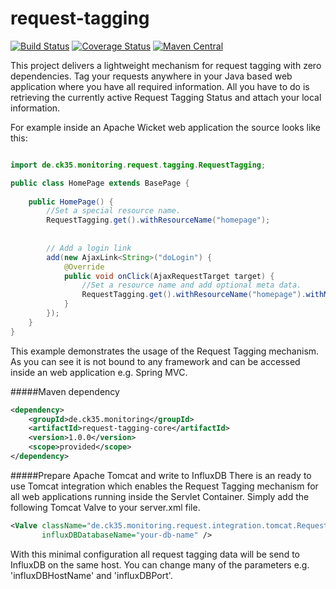 # request-tagging

[![Build Status](https://travis-ci.org/CK35/request-tagging.svg?branch=master)](https://travis-ci.org/CK35/request-tagging)
[![Coverage Status](https://coveralls.io/repos/github/CK35/request-tagging/badge.svg?branch=master)](https://coveralls.io/github/CK35/request-tagging?branch=master)
[![Maven Central](https://maven-badges.herokuapp.com/maven-central/de.ck35.monitoring/request-tagging-core/badge.svg?style=flat)](http://search.maven.org/#search|ga|1|g%3Ade.ck35.monitoring)

This project delivers a lightweight mechanism for request tagging with zero dependencies. Tag your requests anywhere in your Java based web application where you have all required information. All you have to do is retrieving the currently active Request Tagging Status and attach your local information.

For example inside an Apache Wicket web application the source looks like this:

```java

import de.ck35.monitoring.request.tagging.RequestTagging;

public class HomePage extends BasePage {
    
    public HomePage() {
        //Set a special resource name.
        RequestTagging.get().withResourceName("homepage");
        
        
        // Add a login link 
        add(new AjaxLink<String>("doLogin") {
            @Override
            public void onClick(AjaxRequestTarget target) {
                //Set a resource name and add optional meta data.
                RequestTagging.get().withResourceName("homepage").withMetaData("action", "login");
            }
        });
    }
}
```
This example demonstrates the usage of the Request Tagging mechanism. As you can see it is not bound to any framework and can be accessed inside an web application e.g. Spring MVC.

#####Maven dependency
```xml
<dependency>
    <groupId>de.ck35.monitoring</groupId>
    <artifactId>request-tagging-core</artifactId>
    <version>1.0.0</version>
    <scope>provided</scope>
</dependency>
```

#####Prepare Apache Tomcat and write to InfluxDB
There is an ready to use Tomcat integration which enables the Request Tagging mechanism for all web applications running inside the Servlet Container. Simply add the following Tomcat Valve to your server.xml file.
```xml
<Valve className="de.ck35.monitoring.request.integration.tomcat.RequestTaggingValve" 
       influxDBDatabaseName="your-db-name" />
```
With this minimal configuration all request tagging data will be send to InfluxDB on the same host. You can change many of the parameters e.g. 'influxDBHostName' and 'influxDBPort'.
